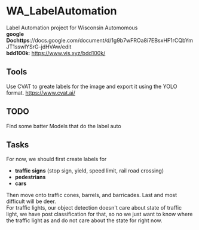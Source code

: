 # WA_LabelAutomation
Label Automation project for Wisconsin Automomous   
**google Dochttps**://docs.google.com/document/d/1g9b7wFROa8i7EBsxHF1rCQbYmJT1sswlYSrG-jdHVAw/edit  
**bdd100k**: https://www.vis.xyz/bdd100k/  

## **Tools**  
Use CVAT to greate labels for the image and export it using the YOLO format. https://www.cvat.ai/

## **TODO**  
Find some batter Models that do the label auto  

## **Tasks**  
For now, we should first create labels for 
  - **traffic signs** (stop sign, yield, speed limit, rail road crossing)  
  - **pedestrians**  
  - **cars**  
  
Then move onto traffic cones, barrels, and barricades. Last and most difficult will be deer.  
For traffic lights, our object detection doesn't care about state of traffic light, we have post classification for that, so no we just want to know where the traffic light as and do not care about the state for right now.








